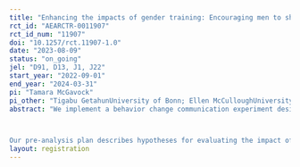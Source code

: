 ```yaml
---
title: "Enhancing the impacts of gender training: Encouraging men to share the load through repeated remote reinforcement messaging "
rct_id: "AEARCTR-0011907"
rct_id_num: "11907"
doi: "10.1257/rct.11907-1.0"
date: "2023-08-09"
status: "on_going"
jel: "D91, D13, J1, J22"
start_year: "2022-09-01"
end_year: "2024-03-31"
pi: "Tamara McGavock"
pi_other: "Tigabu GetahunUniversity of Bonn; Ellen McCulloughUniversity of Georgia; Thomas AssefaUniversity of Georgia"
abstract: "We implement a behavior change communication experiment designed to decrease women's time and psychological burden of unpaid household work (chores and childcare) among very poor rural households in Ethiopia. Our primary target within each household is the household head or other age-eligible male. Men in the treatment group receive biweekly phone calls for 14 weeks in which an enumerator guides them to consider the heavy burden of unpaid work carried out by their wives or other age-eligible female household member; to imagine a scenario where they could be helpful; and to commit to performing a small task that could reduce the burden of time spent by others in unpaid household and care work. The control group receives calls on a similar timeline addressing an unrelated placebo topic, the man's own food consumption. We measure outcomes at baseline and endline using both recall and experience sampling methods.

Our pre-analysis plan describes hypotheses for evaluating the impact of the randomized intervention on five sets of outcomes: 1) performance of household chores and childcare by the primary female and male respondents, as well as other household members and/or non-members; 2) allocation of time to economic activities, household work and childcare, and other activities such as social, leisure, or travel time; 3) perceptions about the allocation of time to chores and other activities and the primary female's satisfaction with the help that she receives from others; 4) concordance of reports (on chores performance, intrahousehold allocation of tasks, and time allocation to different activities) by the primary male and primary female when self-reporting (for themselves) vs. proxy-reporting (for other person); and 5) scores and indicators of the presence, frequency, and severity of symptoms of depression."
layout: registration
---
```


